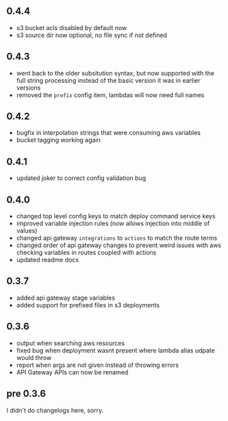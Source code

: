 ## 0.4.4
- s3 bucket acls disabled by default now
- s3 source dir now optional, no file sync if not defined

## 0.4.3
- went back to the older subsitution syntax, but now supported with the full
    string processing instead of the basic version it was in earlier versions
- removed the `prefix` config item, lambdas will now need full names

## 0.4.2
- bugfix in interpolation strings that were consuming aws variables
- bucket tagging working again

## 0.4.1
- updated joker to correct config validation bug

## 0.4.0
- changed top level config keys to match deploy command service keys
- improved variable injection rules (now allows injection into middle of values)
- changed api gateway `integrations` to `actions` to match the route terms
- changed order of api gateway changes to prevent weird issues with aws checking
    variables in routes coupled with actions
- updated readme docs

## 0.3.7
- added api gateway stage variables
- added support for prefixed files in s3 deployments

## 0.3.6
- output when searching aws resources
- fixed bug when deployment wasnt present where lambda alias udpate would throw
- report when args are not given instead of throwing errors
- API Gateway APIs can now be renamed

## pre 0.3.6
I didn't do changelogs here, sorry.
